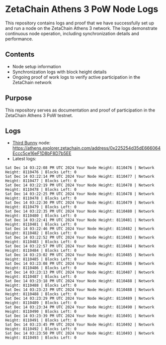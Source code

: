 # ZetaChain Athens 3 PoW Node Logs
This repository contains logs and proof that we have successfully set up and run a node on the ZetaChain Athens 3 network. The logs demonstrate continuous node operation, including synchronization details and performance.

## Contents
- Node setup information
- Synchronization logs with block height details
- Ongoing proof of work logs to verify active participation in the ZetaChain network

## Purpose
This repository serves as documentation and proof of participation in the ZetaChain Athens 3 PoW testnet.

## Logs

- [Third Bunny](https://thirdbunny.xyz/) node: https://athens.explorer.zetachain.com/address/0x225254d35dE666064Eccc5ce16eF1D8bF8D7b5EE
- Latest logs:
```
Sat Dec 14 03:22:08 PM UTC 2024 Your Node Height: 8110476 | Network Height: 8110476 | Blocks Left: 0
Sat Dec 14 03:22:14 PM UTC 2024 Your Node Height: 8110477 | Network Height: 8110477 | Blocks Left: 0
Sat Dec 14 03:22:19 PM UTC 2024 Your Node Height: 8110478 | Network Height: 8110478 | Blocks Left: 0
Sat Dec 14 03:22:25 PM UTC 2024 Your Node Height: 8110478 | Network Height: 8110478 | Blocks Left: 0
Sat Dec 14 03:22:30 PM UTC 2024 Your Node Height: 8110479 | Network Height: 8110479 | Blocks Left: 0
Sat Dec 14 03:22:35 PM UTC 2024 Your Node Height: 8110480 | Network Height: 8110480 | Blocks Left: 0
Sat Dec 14 03:22:41 PM UTC 2024 Your Node Height: 8110481 | Network Height: 8110481 | Blocks Left: 0
Sat Dec 14 03:22:46 PM UTC 2024 Your Node Height: 8110482 | Network Height: 8110482 | Blocks Left: 0
Sat Dec 14 03:22:52 PM UTC 2024 Your Node Height: 8110483 | Network Height: 8110483 | Blocks Left: 0
Sat Dec 14 03:22:57 PM UTC 2024 Your Node Height: 8110484 | Network Height: 8110484 | Blocks Left: 0
Sat Dec 14 03:23:02 PM UTC 2024 Your Node Height: 8110485 | Network Height: 8110485 | Blocks Left: 0
Sat Dec 14 03:23:08 PM UTC 2024 Your Node Height: 8110486 | Network Height: 8110486 | Blocks Left: 0
Sat Dec 14 03:23:13 PM UTC 2024 Your Node Height: 8110487 | Network Height: 8110487 | Blocks Left: 0
Sat Dec 14 03:23:18 PM UTC 2024 Your Node Height: 8110488 | Network Height: 8110488 | Blocks Left: 0
Sat Dec 14 03:23:23 PM UTC 2024 Your Node Height: 8110488 | Network Height: 8110488 | Blocks Left: 0
Sat Dec 14 03:23:29 PM UTC 2024 Your Node Height: 8110489 | Network Height: 8110489 | Blocks Left: 0
Sat Dec 14 03:23:34 PM UTC 2024 Your Node Height: 8110490 | Network Height: 8110490 | Blocks Left: 0
Sat Dec 14 03:23:39 PM UTC 2024 Your Node Height: 8110491 | Network Height: 8110491 | Blocks Left: 0
Sat Dec 14 03:23:45 PM UTC 2024 Your Node Height: 8110492 | Network Height: 8110492 | Blocks Left: 0
Sat Dec 14 03:23:50 PM UTC 2024 Your Node Height: 8110493 | Network Height: 8110493 | Blocks Left: 0
```

